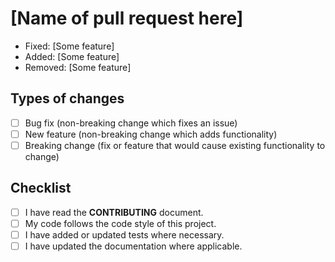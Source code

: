 # [Name of pull request here]
<!-- Describe new functionality or fixes, 1 per line, remove unnecessary, e.g.: -->
* Fixed: [Some feature]
* Added: [Some feature]
* Removed: [Some feature]

## Types of changes
<!--- Put an `x` in all the boxes that apply: -->
- [ ] Bug fix (non-breaking change which fixes an issue)
- [ ] New feature (non-breaking change which adds functionality)
- [ ] Breaking change (fix or feature that would cause existing functionality to change)

## Checklist
<!--- Did you think of everything? --> 
- [ ] I have read the **CONTRIBUTING** document.
- [ ] My code follows the code style of this project.
- [ ] I have added or updated tests where necessary.
- [ ] I have updated the documentation where applicable.
